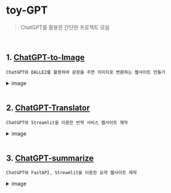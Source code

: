 # toy-GPT

> ChatGPT를 활용한 간단한 프로젝트 모음

<br/>

## 1. [ChatGPT-to-Image](https://github.com/yuls12/toy-GPT/tree/main/ChatGPT-to-image)

    ChatGPT와 DALLE2를 활용하여 문장을 주면 이미지로 변환하는 웹사이트 만들기

<details>
<summary>image</summary>
<div markdown="1">

<img src="https://github.com/yuls12/toy-GPT/assets/69426184/966e4f76-2812-4bcb-8879-13eaab316e55" width=60% >

</div>
</details>

<br/>

## 2. [ChatGPT-Translator](https://github.com/yuls12/toy-GPT/tree/main/ChatGPT-Translator)

    ChatGPT와 Streamlit을 이용한 번역 서비스 웹사이트 제작

<details>
<summary>image</summary>
<div markdown="1">

<img src="https://github.com/yuls12/toy-GPT/assets/69426184/26eb1dd1-e4c0-48ad-8a4b-dc76fe847a13" width=60% >

</div>
</details>

<br/>

## 3. [ChatGPT-summarize](https://github.com/yuls12/toy-GPT/tree/main/GPT-summarize)

    ChatGPT와 FastAPI, Streamlit을 이용한 요약 웹사이트 제작

<details>
<summary>image</summary>
<div markdown="1">

<img src="https://github.com/yuls12/toy-GPT/assets/69426184/47c792b2-9438-4956-85dc-3b9004b8f03b" width=60% >

</div>
</details>

<br/>
